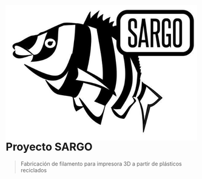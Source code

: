 <img src="SARGO_LOGO.jpg" align="right" />

# Proyecto SARGO
> Fabricación de filamento para impresora 3D a partir de plásticos reciclados


